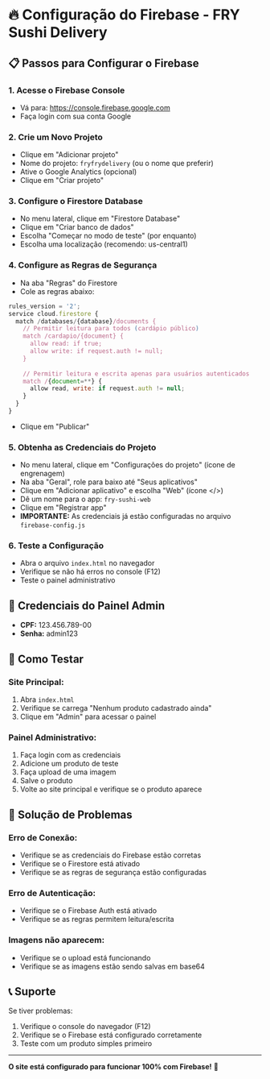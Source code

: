 # 🔥 Configuração do Firebase - FRY Sushi Delivery

## 📋 Passos para Configurar o Firebase

### 1. **Acesse o Firebase Console**
- Vá para: https://console.firebase.google.com
- Faça login com sua conta Google

### 2. **Crie um Novo Projeto**
- Clique em "Adicionar projeto"
- Nome do projeto: `fryfrydelivery` (ou o nome que preferir)
- Ative o Google Analytics (opcional)
- Clique em "Criar projeto"

### 3. **Configure o Firestore Database**
- No menu lateral, clique em "Firestore Database"
- Clique em "Criar banco de dados"
- Escolha "Começar no modo de teste" (por enquanto)
- Escolha uma localização (recomendo: us-central1)

### 4. **Configure as Regras de Segurança**
- Na aba "Regras" do Firestore
- Cole as regras abaixo:

```javascript
rules_version = '2';
service cloud.firestore {
  match /databases/{database}/documents {
    // Permitir leitura para todos (cardápio público)
    match /cardapio/{document} {
      allow read: if true;
      allow write: if request.auth != null;
    }
    
    // Permitir leitura e escrita apenas para usuários autenticados
    match /{document=**} {
      allow read, write: if request.auth != null;
    }
  }
}
```

- Clique em "Publicar"

### 5. **Obtenha as Credenciais do Projeto**
- No menu lateral, clique em "Configurações do projeto" (ícone de engrenagem)
- Na aba "Geral", role para baixo até "Seus aplicativos"
- Clique em "Adicionar aplicativo" e escolha "Web" (ícone </>)
- Dê um nome para o app: `fry-sushi-web`
- Clique em "Registrar app"
- **IMPORTANTE:** As credenciais já estão configuradas no arquivo `firebase-config.js`

### 6. **Teste a Configuração**
- Abra o arquivo `index.html` no navegador
- Verifique se não há erros no console (F12)
- Teste o painel administrativo

## 🔐 Credenciais do Painel Admin

- **CPF:** 123.456.789-00
- **Senha:** admin123

## 📱 Como Testar

### Site Principal:
1. Abra `index.html`
2. Verifique se carrega "Nenhum produto cadastrado ainda"
3. Clique em "Admin" para acessar o painel

### Painel Administrativo:
1. Faça login com as credenciais
2. Adicione um produto de teste
3. Faça upload de uma imagem
4. Salve o produto
5. Volte ao site principal e verifique se o produto aparece

## 🚨 Solução de Problemas

### Erro de Conexão:
- Verifique se as credenciais do Firebase estão corretas
- Verifique se o Firestore está ativado
- Verifique se as regras de segurança estão configuradas

### Erro de Autenticação:
- Verifique se o Firebase Auth está ativado
- Verifique se as regras permitem leitura/escrita

### Imagens não aparecem:
- Verifique se o upload está funcionando
- Verifique se as imagens estão sendo salvas em base64

## 📞 Suporte

Se tiver problemas:
1. Verifique o console do navegador (F12)
2. Verifique se o Firebase está configurado corretamente
3. Teste com um produto simples primeiro

---

**O site está configurado para funcionar 100% com Firebase!** 🎉
